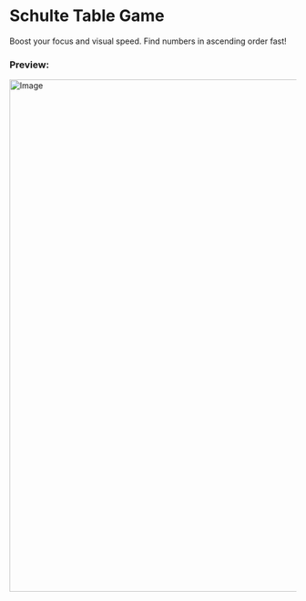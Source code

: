 # Schulte Table Game 
Boost your focus and visual speed. Find numbers in ascending order fast!

### Preview:
<img width="680" height="900" alt="Image" src="https://github.com/user-attachments/assets/95d31ca8-c66e-43a0-a0a1-c77446791a94" />

